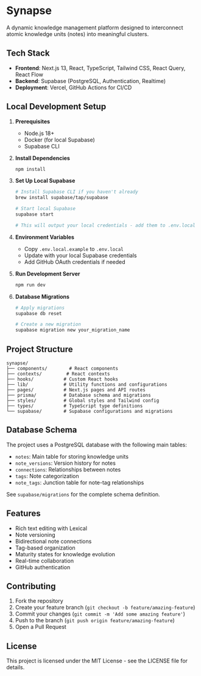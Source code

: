 # Synapse

A dynamic knowledge management platform designed to interconnect atomic knowledge units (notes) into meaningful clusters.

## Tech Stack

- **Frontend**: Next.js 13, React, TypeScript, Tailwind CSS, React Query, React Flow
- **Backend**: Supabase (PostgreSQL, Authentication, Realtime)
- **Deployment**: Vercel, GitHub Actions for CI/CD

## Local Development Setup

1. **Prerequisites**

   - Node.js 18+
   - Docker (for local Supabase)
   - Supabase CLI

2. **Install Dependencies**

   ```bash
   npm install
   ```

3. **Set Up Local Supabase**

   ```bash
   # Install Supabase CLI if you haven't already
   brew install supabase/tap/supabase

   # Start local Supabase
   supabase start

   # This will output your local credentials - add them to .env.local
   ```

4. **Environment Variables**

   - Copy `.env.local.example` to `.env.local`
   - Update with your local Supabase credentials
   - Add GitHub OAuth credentials if needed

5. **Run Development Server**

   ```bash
   npm run dev
   ```

6. **Database Migrations**

   ```bash
   # Apply migrations
   supabase db reset

   # Create a new migration
   supabase migration new your_migration_name
   ```

## Project Structure

```
synapse/
├── components/        # React components
├── contexts/         # React contexts
├── hooks/           # Custom React hooks
├── lib/             # Utility functions and configurations
├── pages/           # Next.js pages and API routes
├── prisma/          # Database schema and migrations
├── styles/          # Global styles and Tailwind config
├── types/           # TypeScript type definitions
└── supabase/        # Supabase configurations and migrations
```

## Database Schema

The project uses a PostgreSQL database with the following main tables:

- `notes`: Main table for storing knowledge units
- `note_versions`: Version history for notes
- `connections`: Relationships between notes
- `tags`: Note categorization
- `note_tags`: Junction table for note-tag relationships

See `supabase/migrations` for the complete schema definition.

## Features

- Rich text editing with Lexical
- Note versioning
- Bidirectional note connections
- Tag-based organization
- Maturity states for knowledge evolution
- Real-time collaboration
- GitHub authentication

## Contributing

1. Fork the repository
2. Create your feature branch (`git checkout -b feature/amazing-feature`)
3. Commit your changes (`git commit -m 'Add some amazing feature'`)
4. Push to the branch (`git push origin feature/amazing-feature`)
5. Open a Pull Request

## License

This project is licensed under the MIT License - see the LICENSE file for details.
